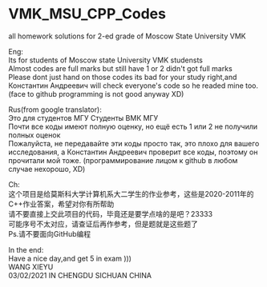 # VMK_MSU_CPP_Codes
all homework solutions for 2-ed grade of Moscow State University VMK  
  
Eng:  
Its for students of Moscow state University VMK studensts  
Almost codes are full marks but still have 1 or 2 didn't got full marks  
Please dont just hand on those codes its bad for your study right,and Константин Андреевич will check everyone's code so he readed mine too.  (face to github programming is not good anyway XD)  
  
Rus(from google translator):  
Это для студентов МГУ Студенты ВМК МГУ  
Почти все коды имеют полную оценку, но ещё есть 1 или 2  не получили полных оценок  
Пожалуйста, не передавайте эти коды просто так, это плохо для вашего исследования, а Константин Андреевич проверит все коды, поэтому он прочитали  мой тоже.   (программирование лицом к github в любом случае нехорошо, XD)
  
Ch:  
这个项目是给莫斯科大学计算机系大二学生的作业参考，这些是2020-2011年的C++作业答案，希望对你有所帮助  
请不要直接上交此项目的代码，毕竟还是要学点啥的是吧？23333  
可能序号不太对应，请查证后再作参考，但是题就是这些题了  
Ps.请不要面向GitHub编程  
     
    
In the end:  
                                                  Have a nice day,and get 5 in exam )))  
                                                  WANG XIEYU  
                                                  03/02/2021 IN CHENGDU SICHUAN CHINA   
